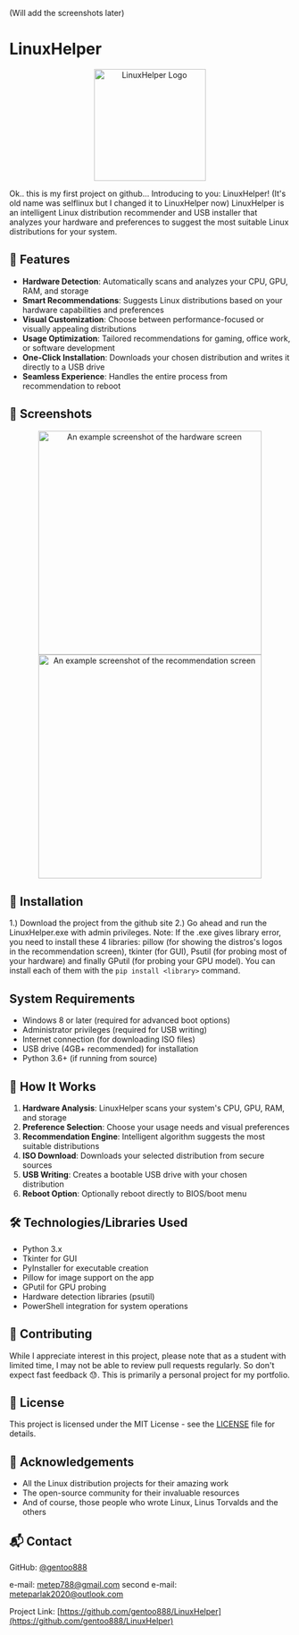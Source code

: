 (Will add the screenshots later)
# LinuxHelper

<p align="center">
  <img src="screenshots/logo.png" alt="LinuxHelper Logo" width="200"/>
</p>

Ok.. this is my first project on github... Introducing to you: LinuxHelper! (It's old name was selflinux but I changed it to LinuxHelper now) LinuxHelper is an intelligent Linux distribution recommender and USB installer that analyzes your hardware and preferences to suggest the most suitable Linux distributions for your system.

## 🌟 Features

- **Hardware Detection**: Automatically scans and analyzes your CPU, GPU, RAM, and storage
- **Smart Recommendations**: Suggests Linux distributions based on your hardware capabilities and preferences
- **Visual Customization**: Choose between performance-focused or visually appealing distributions
- **Usage Optimization**: Tailored recommendations for gaming, office work, or software development
- **One-Click Installation**: Downloads your chosen distribution and writes it directly to a USB drive
- **Seamless Experience**: Handles the entire process from recommendation to reboot

## 📸 Screenshots

<p align="center">
  <img src="screenshots/hardware_scan.png" alt="An example screenshot of the hardware screen" width="400"/>
  <img src="screenshots/recommendations.png" alt="An example screenshot of the recommendation screen" width="400"/>
</p>

## 🚀 Installation

1.) Download the project from the github site
2.) Go ahead and run the LinuxHelper.exe with admin privileges.
Note: If the .exe gives library error, you need to install these 4 libraries: pillow (for showing the distros's logos in the recommendation screen), tkinter (for GUI), Psutil (for probing most of your hardware) and finally GPutil (for probing your GPU model). You can install each of them with the `pip install <library>` command.

## System Requirements
- Windows 8 or later (required for advanced boot options)
- Administrator privileges (required for USB writing)
- Internet connection (for downloading ISO files)
- USB drive (4GB+ recommended) for installation
- Python 3.6+ (if running from source)


## 🔧 How It Works

1. **Hardware Analysis**: LinuxHelper scans your system's CPU, GPU, RAM, and storage
2. **Preference Selection**: Choose your usage needs and visual preferences
3. **Recommendation Engine**: Intelligent algorithm suggests the most suitable distributions
4. **ISO Download**: Downloads your selected distribution from secure sources
5. **USB Writing**: Creates a bootable USB drive with your chosen distribution
6. **Reboot Option**: Optionally reboot directly to BIOS/boot menu

## 🛠️ Technologies/Libraries Used

- Python 3.x
- Tkinter for GUI
- PyInstaller for executable creation
- Pillow for image support on the app
- GPutil for GPU probing
- Hardware detection libraries (psutil)
- PowerShell integration for system operations

## 🤝 Contributing

While I appreciate interest in this project, please note that as a student with limited time, I may not be able to review pull requests regularly. So don't expect fast feedback 😓. This is primarily a personal project for my portfolio.

## 📝 License

This project is licensed under the MIT License - see the [LICENSE](LICENSE) file for details.

## 🙏 Acknowledgements

- All the Linux distribution projects for their amazing work
- The open-source community for their invaluable resources
- And of course, those people who wrote Linux, Linus Torvalds and the others

## 📬 Contact

GitHub: [@gentoo888](https://github.com/gentoo888)

e-mail: metep788@gmail.com
second e-mail: meteparlak2020@outlook.com

Project Link: [https://github.com/gentoo888/LinuxHelper](https://github.com/gentoo888/LinuxHelper)
